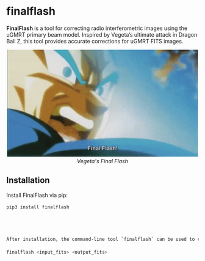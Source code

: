
# finalflash

**FinalFlash** is a tool for correcting radio interferometric images using the uGMRT primary beam model. Inspired by Vegeta’s ultimate attack in Dragon Ball Z, this tool provides accurate corrections for uGMRT FITS images.

<p align="center">
  <img src="https://github.com/arpan-52/Finalflash/blob/main/vegeta.gif" alt="FinalFlash Animation" width="500"/>
  <br/>
  <i>Vegeta's Final Flash</i>
</p>

## Installation

Install FinalFlash via pip:

```bash
pip3 install finalflash




After installation, the command-line tool `finalflash` can be used to correct FITS files.

finalflash <input_fits> <output_fits>
